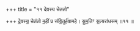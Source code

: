 +++
title = "११ देवस्य चेततो"

+++
दे॒वस्य॒ चेत॑तो म॒हीं प्र स॑वि॒तुर्ह॑वामहे। सु॒म॒तिꣳ स॒त्यरा॑धसम् ॥११ ॥